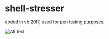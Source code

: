 # shell-stresser
coded in vb 2017, used for pen testing purposes.


![Alt text](https://i.gyazo.com/e433c0e0ea3382299def92cf404dbe07.png?raw=true "Title")
